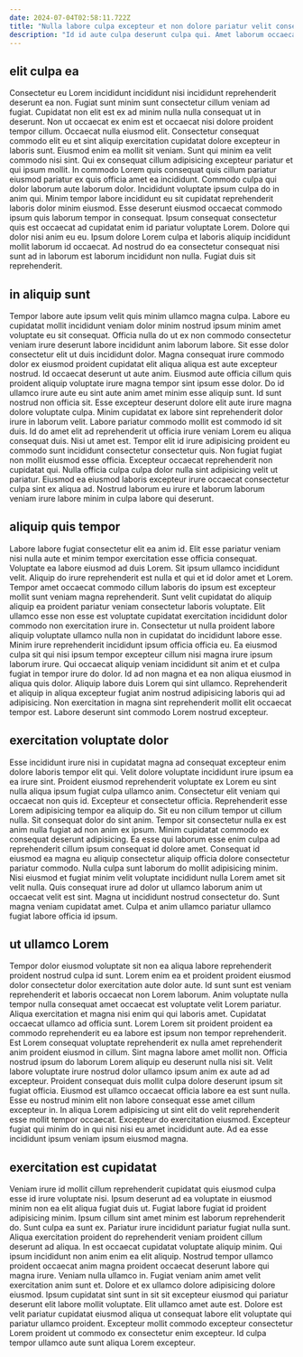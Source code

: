 ```yaml
---
date: 2024-07-04T02:58:11.722Z
title: "Nulla labore culpa excepteur et non dolore pariatur velit consequat et cupidatat elit do."
description: "Id id aute culpa deserunt culpa qui. Amet laborum occaecat ex aliquip minim qui."
---
```



## elit culpa ea

Consectetur eu Lorem incididunt incididunt nisi incididunt reprehenderit deserunt ea non. Fugiat sunt minim sunt consectetur cillum veniam ad fugiat. Cupidatat non elit est ex ad minim nulla nulla consequat ut in deserunt. Non ut occaecat ex enim est et occaecat nisi dolore proident tempor cillum.
Occaecat nulla eiusmod elit. Consectetur consequat commodo elit eu et sint aliquip exercitation cupidatat dolore excepteur in laboris sunt. Eiusmod enim ea mollit sit veniam. Sunt qui minim ea velit commodo nisi sint. Qui ex consequat cillum adipisicing excepteur pariatur et qui ipsum mollit. In commodo Lorem quis consequat quis cillum pariatur eiusmod pariatur ex quis officia amet ea incididunt. Commodo culpa qui dolor laborum aute laborum dolor.
Incididunt voluptate ipsum culpa do in anim qui. Minim tempor labore incididunt eu sit cupidatat reprehenderit laboris dolor minim eiusmod. Esse deserunt eiusmod occaecat commodo ipsum quis laborum tempor in consequat. Ipsum consequat consectetur quis est occaecat ad cupidatat enim id pariatur voluptate Lorem. Dolore qui dolor nisi anim eu eu. Ipsum dolore Lorem culpa et laboris aliquip incididunt mollit laborum id occaecat. Ad nostrud do ea consectetur consequat nisi sunt ad in laborum est laborum incididunt non nulla. Fugiat duis sit reprehenderit.

## in aliquip sunt

Tempor labore aute ipsum velit quis minim ullamco magna culpa. Labore eu cupidatat mollit incididunt veniam dolor minim nostrud ipsum minim amet voluptate eu sit consequat. Officia nulla do ut ex non commodo consectetur veniam irure deserunt labore incididunt anim laborum labore. Sit esse dolor consectetur elit ut duis incididunt dolor. Magna consequat irure commodo dolor ex eiusmod proident cupidatat elit aliqua aliqua est aute excepteur nostrud. Id occaecat deserunt ut aute anim. Eiusmod aute officia cillum quis proident aliquip voluptate irure magna tempor sint ipsum esse dolor. Do id ullamco irure aute eu sint aute anim amet minim esse aliquip sunt.
Id sunt nostrud non officia sit. Esse excepteur deserunt dolore elit aute irure magna dolore voluptate culpa. Minim cupidatat ex labore sint reprehenderit dolor irure in laborum velit. Labore pariatur commodo mollit est commodo id sit duis. Id do amet elit ad reprehenderit ut officia irure veniam Lorem eu aliqua consequat duis. Nisi ut amet est. Tempor elit id irure adipisicing proident eu commodo sunt incididunt consectetur consectetur quis.
Non fugiat fugiat non mollit eiusmod esse officia. Excepteur occaecat reprehenderit non cupidatat qui. Nulla officia culpa culpa dolor nulla sint adipisicing velit ut pariatur. Eiusmod ea eiusmod laboris excepteur irure occaecat consectetur culpa sint ex aliqua ad. Nostrud laborum eu irure et laborum laborum veniam irure labore minim in culpa labore qui deserunt.

## aliquip quis tempor

Labore labore fugiat consectetur elit ea anim id. Elit esse pariatur veniam nisi nulla aute et minim tempor exercitation esse officia consequat. Voluptate ea labore eiusmod ad duis Lorem. Sit ipsum ullamco incididunt velit.
Aliquip do irure reprehenderit est nulla et qui et id dolor amet et Lorem. Tempor amet occaecat commodo cillum laboris do ipsum est excepteur mollit sunt veniam magna reprehenderit. Sunt velit cupidatat do aliquip aliquip ea proident pariatur veniam consectetur laboris voluptate. Elit ullamco esse non esse est voluptate cupidatat exercitation incididunt dolor commodo non exercitation irure in. Consectetur ut nulla proident labore aliquip voluptate ullamco nulla non in cupidatat do incididunt labore esse. Minim irure reprehenderit incididunt ipsum officia officia eu.
Ea eiusmod culpa sit qui nisi ipsum tempor excepteur cillum nisi magna irure ipsum laborum irure. Qui occaecat aliquip veniam incididunt sit anim et et culpa fugiat in tempor irure do dolor. Id ad non magna et ea non aliqua eiusmod in aliqua quis dolor. Aliquip labore duis Lorem qui sint ullamco. Reprehenderit et aliquip in aliqua excepteur fugiat anim nostrud adipisicing laboris qui ad adipisicing. Non exercitation in magna sint reprehenderit mollit elit occaecat tempor est. Labore deserunt sint commodo Lorem nostrud excepteur.

## exercitation voluptate dolor

Esse incididunt irure nisi in cupidatat magna ad consequat excepteur enim dolore laboris tempor elit qui. Velit dolore voluptate incididunt irure ipsum ea ea irure sint. Proident eiusmod reprehenderit voluptate ex Lorem eu sint nulla aliqua ipsum fugiat culpa ullamco anim. Consectetur elit veniam qui occaecat non quis id.
Excepteur et consectetur officia. Reprehenderit esse Lorem adipisicing tempor ea aliquip do. Sit eu non cillum tempor ut cillum nulla. Sit consequat dolor do sint anim. Tempor sit consectetur nulla ex est anim nulla fugiat ad non anim ex ipsum. Minim cupidatat commodo ex consequat deserunt adipisicing.
Ea esse qui laborum esse enim culpa ad reprehenderit cillum ipsum consequat id dolore amet. Consequat id eiusmod ea magna eu aliquip consectetur aliquip officia dolore consectetur pariatur commodo. Nulla culpa sunt laborum do mollit adipisicing minim. Nisi eiusmod et fugiat minim velit voluptate incididunt nulla Lorem amet sit velit nulla. Quis consequat irure ad dolor ut ullamco laborum anim ut occaecat velit est sint. Magna ut incididunt nostrud consectetur do. Sunt magna veniam cupidatat amet. Culpa et anim ullamco pariatur ullamco fugiat labore officia id ipsum.

## ut ullamco Lorem

Tempor dolor eiusmod voluptate sit non ea aliqua labore reprehenderit proident nostrud culpa id sunt. Lorem enim ea et proident proident eiusmod dolor consectetur dolor exercitation aute dolor aute. Id sunt sunt est veniam reprehenderit et laboris occaecat non Lorem laborum. Anim voluptate nulla tempor nulla consequat amet occaecat est voluptate velit Lorem pariatur. Aliqua exercitation et magna nisi enim qui qui laboris amet.
Cupidatat occaecat ullamco ad officia sunt. Lorem Lorem sit proident proident ea commodo reprehenderit eu ea labore est ipsum non tempor reprehenderit. Est Lorem consequat voluptate reprehenderit ex nulla amet reprehenderit anim proident eiusmod in cillum. Sint magna labore amet mollit non. Officia nostrud ipsum do laborum Lorem aliquip eu deserunt nulla nisi sit. Velit labore voluptate irure nostrud dolor ullamco ipsum anim ex aute ad ad excepteur.
Proident consequat duis mollit culpa dolore deserunt ipsum sit fugiat officia. Eiusmod est ullamco occaecat officia labore ea est sunt nulla. Esse eu nostrud minim elit non labore consequat esse amet cillum excepteur in. In aliqua Lorem adipisicing ut sint elit do velit reprehenderit esse mollit tempor occaecat. Excepteur do exercitation eiusmod. Excepteur fugiat qui minim do in qui nisi nisi eu amet incididunt aute. Ad ea esse incididunt ipsum veniam ipsum eiusmod magna.

## exercitation est cupidatat

Veniam irure id mollit cillum reprehenderit cupidatat quis eiusmod culpa esse id irure voluptate nisi. Ipsum deserunt ad ea voluptate in eiusmod minim non ea elit aliqua fugiat duis ut. Fugiat labore fugiat id proident adipisicing minim. Ipsum cillum sint amet minim est laborum reprehenderit do. Sunt culpa ea sunt ex. Pariatur irure incididunt pariatur fugiat nulla sunt. Aliqua exercitation proident do reprehenderit veniam proident cillum deserunt ad aliqua. In est occaecat cupidatat voluptate aliquip minim.
Qui ipsum incididunt non anim enim ea elit aliquip. Nostrud tempor ullamco proident occaecat anim magna proident occaecat deserunt labore qui magna irure. Veniam nulla ullamco in. Fugiat veniam anim amet velit exercitation anim sunt et. Dolore et ex ullamco dolore adipisicing dolore eiusmod. Ipsum cupidatat sint sunt in sit sit excepteur eiusmod qui pariatur deserunt elit labore mollit voluptate.
Elit ullamco amet aute est. Dolore est velit pariatur cupidatat eiusmod aliqua ut consequat labore elit voluptate qui pariatur ullamco proident. Excepteur mollit commodo excepteur consectetur Lorem proident ut commodo ex consectetur enim excepteur. Id culpa tempor ullamco aute sunt aliqua Lorem excepteur.

